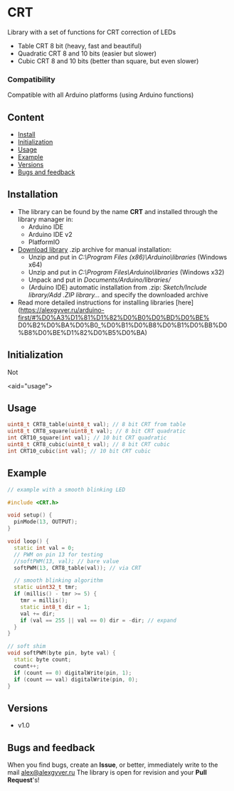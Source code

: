 # CRT
Library with a set of functions for CRT correction of LEDs
- Table CRT 8 bit (heavy, fast and beautiful)
- Quadratic CRT 8 and 10 bits (easier but slower)
- Cubic CRT 8 and 10 bits (better than square, but even slower)

### Compatibility
Compatible with all Arduino platforms (using Arduino functions)

## Content
- [Install](#install)
- [Initialization](#init)
- [Usage](#usage)
- [Example](#example)
- [Versions](#versions)
- [Bugs and feedback](#feedback)

<a id="install"></a>
## Installation
- The library can be found by the name **CRT** and installed through the library manager in:
    - Arduino IDE
    - Arduino IDE v2
    - PlatformIO
- [Download library](https://github.com/GyverLibs/CRT/archive/refs/heads/main.zip) .zip archive for manual installation:
    - Unzip and put in *C:\Program Files (x86)\Arduino\libraries* (Windows x64)
    - Unzip and put in *C:\Program Files\Arduino\libraries* (Windows x32)
    - Unpack and put in *Documents/Arduino/libraries/*
    - (Arduino IDE) automatic installation from .zip: *Sketch/Include library/Add .ZIP library…* and specify the downloaded archive
- Read more detailed instructions for installing libraries [here] (https://alexgyver.ru/arduino-first/#%D0%A3%D1%81%D1%82%D0%B0%D0%BD%D0%BE% D0%B2%D0%BA%D0%B0_%D0%B1%D0%B8%D0%B1%D0%BB%D0%B8%D0%BE%D1%82%D0%B5%D0%BA)

<a id="init"></a>
## Initialization
Not

<aid="usage"></a>
## Usage
```cpp
uint8_t CRT8_table(uint8_t val); // 8 bit CRT from table
uint8_t CRT8_square(uint8_t val); // 8 bit CRT quadratic
int CRT10_square(int val); // 10 bit CRT quadratic
uint8_t CRT8_cubic(uint8_t val); // 8 bit CRT cubic
int CRT10_cubic(int val); // 10 bit CRT cubic
```

<a id="example"></a>
## Example
```cpp
// example with a smooth blinking LED

#include <CRT.h>

void setup() {
  pinMode(13, OUTPUT);
}

void loop() {
  static int val = 0;
  // PWM on pin 13 for testing
  //softPWM(13, val); // bare value
  softPWM(13, CRT8_table(val)); // via CRT

  // smooth blinking algorithm
  static uint32_t tmr;
  if (millis() - tmr >= 5) {
    tmr = millis();
    static int8_t dir = 1;
    val += dir;
    if (val == 255 || val == 0) dir = -dir; // expand
  }
}

// soft shim
void softPWM(byte pin, byte val) {
  static byte count;
  count++;
  if (count == 0) digitalWrite(pin, 1);
  if (count == val) digitalWrite(pin, 0);
}

```

<a id="versions"></a>
## Versions
- v1.0

<a id="feedback"></a>
## Bugs and feedback
When you find bugs, create an **Issue**, or better, immediately write to the mail [alex@alexgyver.ru](mailto:alex@alexgyver.ru)
The library is open for revision and your **Pull Request**'s!